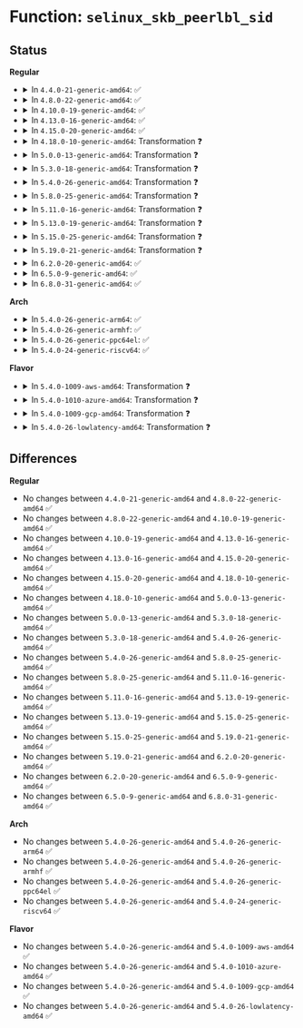 # Function: <code>selinux_skb_peerlbl_sid</code>

## Status
<b>Regular</b>
<ul>
<li>
<details>
<summary>In <code>4.4.0-21-generic-amd64</code>: ✅</summary>

```c
int selinux_skb_peerlbl_sid(struct sk_buff * skb, u16 family, u32 * sid)
```

```json
{
  "name": "selinux_skb_peerlbl_sid",
  "collision_type": "Unique Static",
  "inline_type": "No",
  "funcs": [
    {
      "addr": 18446744071582269024,
      "name": "selinux_skb_peerlbl_sid",
      "external": false,
      "loc": "security/selinux/hooks.c:3988",
      "file": "security/selinux/hooks.c",
      "inline": "seen, unknown",
      "caller_inline": [],
      "caller_func": [
        "security/selinux/hooks.c:selinux_inet_conn_established",
        "security/selinux/hooks.c:selinux_socket_getpeersec_dgram",
        "security/selinux/hooks.c:selinux_inet_conn_request",
        "security/selinux/hooks.c:selinux_ip_postroute",
        "security/selinux/hooks.c:selinux_ip_postroute",
        "security/selinux/hooks.c:selinux_ip_forward",
        "security/selinux/hooks.c:selinux_socket_sock_rcv_skb"
      ]
    }
  ],
  "symbols": [
    {
      "addr": 18446744071582269024,
      "name": "selinux_skb_peerlbl_sid",
      "section": ".text",
      "bind": "STB_LOCAL",
      "size": 152
    }
  ]
}
```
</details>
</li>
<li>
<details>
<summary>In <code>4.8.0-22-generic-amd64</code>: ✅</summary>

```c
int selinux_skb_peerlbl_sid(struct sk_buff * skb, u16 family, u32 * sid)
```

```json
{
  "name": "selinux_skb_peerlbl_sid",
  "collision_type": "Unique Static",
  "inline_type": "No",
  "funcs": [
    {
      "addr": 18446744071582485296,
      "name": "selinux_skb_peerlbl_sid",
      "external": false,
      "loc": "security/selinux/hooks.c:4119",
      "file": "security/selinux/hooks.c",
      "inline": "seen, unknown",
      "caller_inline": [],
      "caller_func": [
        "security/selinux/hooks.c:selinux_ip_postroute",
        "security/selinux/hooks.c:selinux_ip_postroute",
        "security/selinux/hooks.c:selinux_ip_forward",
        "security/selinux/hooks.c:selinux_inet_conn_established",
        "security/selinux/hooks.c:selinux_inet_conn_request",
        "security/selinux/hooks.c:selinux_socket_getpeersec_dgram",
        "security/selinux/hooks.c:selinux_socket_sock_rcv_skb"
      ]
    }
  ],
  "symbols": [
    {
      "addr": 18446744071582485296,
      "name": "selinux_skb_peerlbl_sid",
      "section": ".text",
      "bind": "STB_LOCAL",
      "size": 148
    }
  ]
}
```
</details>
</li>
<li>
<details>
<summary>In <code>4.10.0-19-generic-amd64</code>: ✅</summary>

```c
int selinux_skb_peerlbl_sid(struct sk_buff * skb, u16 family, u32 * sid)
```

```json
{
  "name": "selinux_skb_peerlbl_sid",
  "collision_type": "Unique Static",
  "inline_type": "No",
  "funcs": [
    {
      "addr": 18446744071582577936,
      "name": "selinux_skb_peerlbl_sid",
      "external": false,
      "loc": "security/selinux/hooks.c:4194",
      "file": "security/selinux/hooks.c",
      "inline": "seen, unknown",
      "caller_inline": [],
      "caller_func": [
        "security/selinux/hooks.c:selinux_ip_postroute",
        "security/selinux/hooks.c:selinux_ip_postroute",
        "security/selinux/hooks.c:selinux_ip_forward",
        "security/selinux/hooks.c:selinux_inet_conn_established",
        "security/selinux/hooks.c:selinux_inet_conn_request",
        "security/selinux/hooks.c:selinux_socket_getpeersec_dgram",
        "security/selinux/hooks.c:selinux_socket_sock_rcv_skb"
      ]
    }
  ],
  "symbols": [
    {
      "addr": 18446744071582577936,
      "name": "selinux_skb_peerlbl_sid",
      "section": ".text",
      "bind": "STB_LOCAL",
      "size": 148
    }
  ]
}
```
</details>
</li>
<li>
<details>
<summary>In <code>4.13.0-16-generic-amd64</code>: ✅</summary>

```c
int selinux_skb_peerlbl_sid(struct sk_buff * skb, u16 family, u32 * sid)
```

```json
{
  "name": "selinux_skb_peerlbl_sid",
  "collision_type": "Unique Static",
  "inline_type": "No",
  "funcs": [
    {
      "addr": 18446744071582669296,
      "name": "selinux_skb_peerlbl_sid",
      "external": false,
      "loc": "security/selinux/hooks.c:4168",
      "file": "security/selinux/hooks.c",
      "inline": "seen, unknown",
      "caller_inline": [],
      "caller_func": [
        "security/selinux/hooks.c:selinux_ip_postroute",
        "security/selinux/hooks.c:selinux_ip_postroute",
        "security/selinux/hooks.c:selinux_ip_forward",
        "security/selinux/hooks.c:selinux_inet_conn_established",
        "security/selinux/hooks.c:selinux_inet_conn_request",
        "security/selinux/hooks.c:selinux_socket_getpeersec_dgram",
        "security/selinux/hooks.c:selinux_socket_sock_rcv_skb"
      ]
    }
  ],
  "symbols": [
    {
      "addr": 18446744071582669296,
      "name": "selinux_skb_peerlbl_sid",
      "section": ".text",
      "bind": "STB_LOCAL",
      "size": 148
    }
  ]
}
```
</details>
</li>
<li>
<details>
<summary>In <code>4.15.0-20-generic-amd64</code>: ✅</summary>

```c
int selinux_skb_peerlbl_sid(struct sk_buff * skb, u16 family, u32 * sid)
```

```json
{
  "name": "selinux_skb_peerlbl_sid",
  "collision_type": "Unique Static",
  "inline_type": "No",
  "funcs": [
    {
      "addr": 18446744071582824000,
      "name": "selinux_skb_peerlbl_sid",
      "external": false,
      "loc": "security/selinux/hooks.c:4183",
      "file": "security/selinux/hooks.c",
      "inline": "seen, unknown",
      "caller_inline": [],
      "caller_func": [
        "security/selinux/hooks.c:selinux_ip_postroute",
        "security/selinux/hooks.c:selinux_ip_postroute",
        "security/selinux/hooks.c:selinux_ip_forward",
        "security/selinux/hooks.c:selinux_inet_conn_established",
        "security/selinux/hooks.c:selinux_inet_conn_request",
        "security/selinux/hooks.c:selinux_socket_getpeersec_dgram",
        "security/selinux/hooks.c:selinux_socket_sock_rcv_skb"
      ]
    }
  ],
  "symbols": [
    {
      "addr": 18446744071582824000,
      "name": "selinux_skb_peerlbl_sid",
      "section": ".text",
      "bind": "STB_LOCAL",
      "size": 148
    }
  ]
}
```
</details>
</li>
<li>
<details>
<summary>In <code>4.18.0-10-generic-amd64</code>: Transformation ❓</summary>

```c
int selinux_skb_peerlbl_sid(struct sk_buff * skb, u16 family, u32 * sid)
```

```json
{
  "name": "selinux_skb_peerlbl_sid",
  "collision_type": "Unique Static",
  "inline_type": "No",
  "funcs": [
    {
      "addr": 0,
      "name": "selinux_skb_peerlbl_sid",
      "external": false,
      "loc": "security/selinux/hooks.c:4449",
      "file": "security/selinux/hooks.c",
      "inline": "seen, unknown",
      "caller_inline": [],
      "caller_func": [
        "security/selinux/hooks.c:selinux_ip_postroute",
        "security/selinux/hooks.c:selinux_ip_postroute",
        "security/selinux/hooks.c:selinux_ip_forward",
        "security/selinux/hooks.c:selinux_inet_conn_established",
        "security/selinux/hooks.c:selinux_inet_conn_request",
        "security/selinux/hooks.c:selinux_sctp_assoc_request",
        "security/selinux/hooks.c:selinux_socket_getpeersec_dgram",
        "security/selinux/hooks.c:selinux_socket_sock_rcv_skb"
      ]
    }
  ],
  "symbols": [
    {
      "addr": 18446744071583015504,
      "name": "selinux_skb_peerlbl_sid",
      "section": ".text",
      "bind": "STB_LOCAL",
      "size": 147
    },
    {
      "addr": 18446744071583050365,
      "name": "selinux_skb_peerlbl_sid.cold.76",
      "section": ".text",
      "bind": "STB_LOCAL",
      "size": 22
    }
  ]
}
```
</details>
</li>
<li>
<details>
<summary>In <code>5.0.0-13-generic-amd64</code>: Transformation ❓</summary>

```c
int selinux_skb_peerlbl_sid(struct sk_buff * skb, u16 family, u32 * sid)
```

```json
{
  "name": "selinux_skb_peerlbl_sid",
  "collision_type": "Unique Static",
  "inline_type": "No",
  "funcs": [
    {
      "addr": 0,
      "name": "selinux_skb_peerlbl_sid",
      "external": false,
      "loc": "security/selinux/hooks.c:4169",
      "file": "security/selinux/hooks.c",
      "inline": "seen, unknown",
      "caller_inline": [],
      "caller_func": [
        "security/selinux/hooks.c:selinux_ip_postroute",
        "security/selinux/hooks.c:selinux_ip_postroute",
        "security/selinux/hooks.c:selinux_ip_forward",
        "security/selinux/hooks.c:selinux_inet_conn_established",
        "security/selinux/hooks.c:selinux_inet_conn_request",
        "security/selinux/hooks.c:selinux_sctp_assoc_request",
        "security/selinux/hooks.c:selinux_socket_getpeersec_dgram",
        "security/selinux/hooks.c:selinux_socket_sock_rcv_skb"
      ]
    }
  ],
  "symbols": [
    {
      "addr": 18446744071583131312,
      "name": "selinux_skb_peerlbl_sid",
      "section": ".text",
      "bind": "STB_LOCAL",
      "size": 147
    },
    {
      "addr": 18446744071583163990,
      "name": "selinux_skb_peerlbl_sid.cold.72",
      "section": ".text",
      "bind": "STB_LOCAL",
      "size": 22
    }
  ]
}
```
</details>
</li>
<li>
<details>
<summary>In <code>5.3.0-18-generic-amd64</code>: Transformation ❓</summary>

```c
int selinux_skb_peerlbl_sid(struct sk_buff * skb, u16 family, u32 * sid)
```

```json
{
  "name": "selinux_skb_peerlbl_sid",
  "collision_type": "Unique Static",
  "inline_type": "No",
  "funcs": [
    {
      "addr": 0,
      "name": "selinux_skb_peerlbl_sid",
      "external": false,
      "loc": "security/selinux/hooks.c:4357",
      "file": "security/selinux/hooks.c",
      "inline": "seen, unknown",
      "caller_inline": [],
      "caller_func": [
        "security/selinux/hooks.c:selinux_ip_postroute",
        "security/selinux/hooks.c:selinux_ip_postroute",
        "security/selinux/hooks.c:selinux_ip_forward",
        "security/selinux/hooks.c:selinux_inet_conn_established",
        "security/selinux/hooks.c:selinux_inet_conn_request",
        "security/selinux/hooks.c:selinux_sctp_assoc_request",
        "security/selinux/hooks.c:selinux_socket_getpeersec_dgram",
        "security/selinux/hooks.c:selinux_socket_sock_rcv_skb"
      ]
    }
  ],
  "symbols": [
    {
      "addr": 18446744071583318288,
      "name": "selinux_skb_peerlbl_sid",
      "section": ".text",
      "bind": "STB_LOCAL",
      "size": 147
    },
    {
      "addr": 18446744071583351366,
      "name": "selinux_skb_peerlbl_sid.cold",
      "section": ".text",
      "bind": "STB_LOCAL",
      "size": 22
    }
  ]
}
```
</details>
</li>
<li>
<details>
<summary>In <code>5.4.0-26-generic-amd64</code>: Transformation ❓</summary>

```c
int selinux_skb_peerlbl_sid(struct sk_buff * skb, u16 family, u32 * sid)
```

```json
{
  "name": "selinux_skb_peerlbl_sid",
  "collision_type": "Unique Static",
  "inline_type": "No",
  "funcs": [
    {
      "addr": 0,
      "name": "selinux_skb_peerlbl_sid",
      "external": false,
      "loc": "security/selinux/hooks.c:4415",
      "file": "security/selinux/hooks.c",
      "inline": "seen, unknown",
      "caller_inline": [],
      "caller_func": [
        "security/selinux/hooks.c:selinux_ip_postroute",
        "security/selinux/hooks.c:selinux_ip_postroute",
        "security/selinux/hooks.c:selinux_ip_forward",
        "security/selinux/hooks.c:selinux_inet_conn_established",
        "security/selinux/hooks.c:selinux_inet_conn_request",
        "security/selinux/hooks.c:selinux_sctp_assoc_request",
        "security/selinux/hooks.c:selinux_socket_getpeersec_dgram",
        "security/selinux/hooks.c:selinux_socket_sock_rcv_skb"
      ]
    }
  ],
  "symbols": [
    {
      "addr": 18446744071583423616,
      "name": "selinux_skb_peerlbl_sid",
      "section": ".text",
      "bind": "STB_LOCAL",
      "size": 147
    },
    {
      "addr": 18446744071583457334,
      "name": "selinux_skb_peerlbl_sid.cold",
      "section": ".text",
      "bind": "STB_LOCAL",
      "size": 22
    }
  ]
}
```
</details>
</li>
<li>
<details>
<summary>In <code>5.8.0-25-generic-amd64</code>: Transformation ❓</summary>

```c
int selinux_skb_peerlbl_sid(struct sk_buff * skb, u16 family, u32 * sid)
```

```json
{
  "name": "selinux_skb_peerlbl_sid",
  "collision_type": "Unique Static",
  "inline_type": "No",
  "funcs": [
    {
      "addr": 0,
      "name": "selinux_skb_peerlbl_sid",
      "external": false,
      "loc": "security/selinux/hooks.c:4408",
      "file": "security/selinux/hooks.c",
      "inline": "seen, unknown",
      "caller_inline": [],
      "caller_func": [
        "security/selinux/hooks.c:selinux_ip_postroute",
        "security/selinux/hooks.c:selinux_ip_postroute",
        "security/selinux/hooks.c:selinux_ip_forward",
        "security/selinux/hooks.c:selinux_inet_conn_established",
        "security/selinux/hooks.c:selinux_inet_conn_request",
        "security/selinux/hooks.c:selinux_sctp_assoc_request",
        "security/selinux/hooks.c:selinux_socket_getpeersec_dgram",
        "security/selinux/hooks.c:selinux_socket_sock_rcv_skb"
      ]
    }
  ],
  "symbols": [
    {
      "addr": 18446744071583764016,
      "name": "selinux_skb_peerlbl_sid",
      "section": ".text",
      "bind": "STB_LOCAL",
      "size": 147
    },
    {
      "addr": 18446744071583800606,
      "name": "selinux_skb_peerlbl_sid.cold",
      "section": ".text",
      "bind": "STB_LOCAL",
      "size": 22
    }
  ]
}
```
</details>
</li>
<li>
<details>
<summary>In <code>5.11.0-16-generic-amd64</code>: Transformation ❓</summary>

```c
int selinux_skb_peerlbl_sid(struct sk_buff * skb, u16 family, u32 * sid)
```

```json
{
  "name": "selinux_skb_peerlbl_sid",
  "collision_type": "Unique Static",
  "inline_type": "No",
  "funcs": [
    {
      "addr": 0,
      "name": "selinux_skb_peerlbl_sid",
      "external": false,
      "loc": "security/selinux/hooks.c:4424",
      "file": "security/selinux/hooks.c",
      "inline": "seen, unknown",
      "caller_inline": [],
      "caller_func": [
        "security/selinux/hooks.c:selinux_ip_postroute",
        "security/selinux/hooks.c:selinux_ip_postroute",
        "security/selinux/hooks.c:selinux_ip_forward",
        "security/selinux/hooks.c:selinux_inet_conn_established",
        "security/selinux/hooks.c:selinux_inet_conn_request",
        "security/selinux/hooks.c:selinux_sctp_assoc_request",
        "security/selinux/hooks.c:selinux_socket_getpeersec_dgram",
        "security/selinux/hooks.c:selinux_socket_sock_rcv_skb"
      ]
    }
  ],
  "symbols": [
    {
      "addr": 18446744071583883328,
      "name": "selinux_skb_peerlbl_sid",
      "section": ".text",
      "bind": "STB_LOCAL",
      "size": 147
    },
    {
      "addr": 18446744071591363016,
      "name": "selinux_skb_peerlbl_sid.cold",
      "section": ".text",
      "bind": "STB_LOCAL",
      "size": 22
    }
  ]
}
```
</details>
</li>
<li>
<details>
<summary>In <code>5.13.0-19-generic-amd64</code>: Transformation ❓</summary>

```c
int selinux_skb_peerlbl_sid(struct sk_buff * skb, u16 family, u32 * sid)
```

```json
{
  "name": "selinux_skb_peerlbl_sid",
  "collision_type": "Unique Static",
  "inline_type": "No",
  "funcs": [
    {
      "addr": 0,
      "name": "selinux_skb_peerlbl_sid",
      "external": false,
      "loc": "security/selinux/hooks.c:4588",
      "file": "security/selinux/hooks.c",
      "inline": "seen, unknown",
      "caller_inline": [],
      "caller_func": [
        "security/selinux/hooks.c:selinux_ip_postroute",
        "security/selinux/hooks.c:selinux_ip_postroute",
        "security/selinux/hooks.c:selinux_ip_forward",
        "security/selinux/hooks.c:selinux_inet_conn_established",
        "security/selinux/hooks.c:selinux_inet_conn_request",
        "security/selinux/hooks.c:selinux_sctp_assoc_request",
        "security/selinux/hooks.c:selinux_socket_getpeersec_dgram",
        "security/selinux/hooks.c:selinux_socket_sock_rcv_skb"
      ]
    }
  ],
  "symbols": [
    {
      "addr": 18446744071583909776,
      "name": "selinux_skb_peerlbl_sid",
      "section": ".text",
      "bind": "STB_LOCAL",
      "size": 147
    },
    {
      "addr": 18446744071591305799,
      "name": "selinux_skb_peerlbl_sid.cold",
      "section": ".text",
      "bind": "STB_LOCAL",
      "size": 22
    }
  ]
}
```
</details>
</li>
<li>
<details>
<summary>In <code>5.15.0-25-generic-amd64</code>: Transformation ❓</summary>

```c
int selinux_skb_peerlbl_sid(struct sk_buff * skb, u16 family, u32 * sid)
```

```json
{
  "name": "selinux_skb_peerlbl_sid",
  "collision_type": "Unique Static",
  "inline_type": "No",
  "funcs": [
    {
      "addr": 0,
      "name": "selinux_skb_peerlbl_sid",
      "external": false,
      "loc": "security/selinux/hooks.c:4573",
      "file": "security/selinux/hooks.c",
      "inline": "seen, unknown",
      "caller_inline": [],
      "caller_func": [
        "security/selinux/hooks.c:selinux_ip_postroute",
        "security/selinux/hooks.c:selinux_ip_postroute",
        "security/selinux/hooks.c:selinux_ip_forward",
        "security/selinux/hooks.c:selinux_inet_conn_established",
        "security/selinux/hooks.c:selinux_inet_conn_request",
        "security/selinux/hooks.c:selinux_sctp_assoc_request",
        "security/selinux/hooks.c:selinux_socket_getpeersec_dgram",
        "security/selinux/hooks.c:selinux_socket_sock_rcv_skb"
      ]
    }
  ],
  "symbols": [
    {
      "addr": 18446744071584273456,
      "name": "selinux_skb_peerlbl_sid",
      "section": ".text",
      "bind": "STB_LOCAL",
      "size": 147
    },
    {
      "addr": 18446744071592293895,
      "name": "selinux_skb_peerlbl_sid.cold",
      "section": ".text",
      "bind": "STB_LOCAL",
      "size": 22
    }
  ]
}
```
</details>
</li>
<li>
<details>
<summary>In <code>5.19.0-21-generic-amd64</code>: Transformation ❓</summary>

```c
int selinux_skb_peerlbl_sid(struct sk_buff * skb, u16 family, u32 * sid)
```

```json
{
  "name": "selinux_skb_peerlbl_sid",
  "collision_type": "Unique Static",
  "inline_type": "No",
  "funcs": [
    {
      "addr": 0,
      "name": "selinux_skb_peerlbl_sid",
      "external": false,
      "loc": "security/selinux/hooks.c:4477",
      "file": "security/selinux/hooks.c",
      "inline": "seen, unknown",
      "caller_inline": [],
      "caller_func": [
        "security/selinux/hooks.c:selinux_ip_postroute",
        "security/selinux/hooks.c:selinux_ip_postroute",
        "security/selinux/hooks.c:selinux_ip_forward",
        "security/selinux/hooks.c:selinux_inet_conn_established",
        "security/selinux/hooks.c:selinux_inet_conn_request",
        "security/selinux/hooks.c:selinux_sctp_process_new_assoc",
        "security/selinux/hooks.c:selinux_socket_getpeersec_dgram",
        "security/selinux/hooks.c:selinux_socket_sock_rcv_skb"
      ]
    }
  ],
  "symbols": [
    {
      "addr": 18446744071584890112,
      "name": "selinux_skb_peerlbl_sid",
      "section": ".text",
      "bind": "STB_LOCAL",
      "size": 186
    },
    {
      "addr": 18446744071594075932,
      "name": "selinux_skb_peerlbl_sid.cold",
      "section": ".text",
      "bind": "STB_LOCAL",
      "size": 22
    }
  ]
}
```
</details>
</li>
<li>
<details>
<summary>In <code>6.2.0-20-generic-amd64</code>: ✅</summary>

```c
int selinux_skb_peerlbl_sid(struct sk_buff * skb, u16 family, u32 * sid)
```

```json
{
  "name": "selinux_skb_peerlbl_sid",
  "collision_type": "Unique Static",
  "inline_type": "No",
  "funcs": [
    {
      "addr": 18446744071585597536,
      "name": "selinux_skb_peerlbl_sid",
      "external": false,
      "loc": "security/selinux/hooks.c:4495",
      "file": "security/selinux/hooks.c",
      "inline": "seen, unknown",
      "caller_inline": [],
      "caller_func": [
        "security/selinux/hooks.c:selinux_ip_postroute",
        "security/selinux/hooks.c:selinux_ip_postroute",
        "security/selinux/hooks.c:selinux_ip_forward",
        "security/selinux/hooks.c:selinux_inet_conn_established",
        "security/selinux/hooks.c:selinux_inet_conn_request",
        "security/selinux/hooks.c:selinux_sctp_process_new_assoc",
        "security/selinux/hooks.c:selinux_socket_getpeersec_dgram",
        "security/selinux/hooks.c:selinux_socket_sock_rcv_skb"
      ]
    }
  ],
  "symbols": [
    {
      "addr": 18446744071585597536,
      "name": "selinux_skb_peerlbl_sid",
      "section": ".text",
      "bind": "STB_LOCAL",
      "size": 193
    }
  ]
}
```
</details>
</li>
<li>
<details>
<summary>In <code>6.5.0-9-generic-amd64</code>: ✅</summary>

```c
int selinux_skb_peerlbl_sid(struct sk_buff * skb, u16 family, u32 * sid)
```

```json
{
  "name": "selinux_skb_peerlbl_sid",
  "collision_type": "Unique Static",
  "inline_type": "No",
  "funcs": [
    {
      "addr": 18446744071585828416,
      "name": "selinux_skb_peerlbl_sid",
      "external": false,
      "loc": "security/selinux/hooks.c:4456",
      "file": "security/selinux/hooks.c",
      "inline": "seen, unknown",
      "caller_inline": [],
      "caller_func": [
        "security/selinux/hooks.c:selinux_ip_postroute",
        "security/selinux/hooks.c:selinux_ip_postroute",
        "security/selinux/hooks.c:selinux_ip_forward",
        "security/selinux/hooks.c:selinux_inet_conn_established",
        "security/selinux/hooks.c:selinux_inet_conn_request",
        "security/selinux/hooks.c:selinux_sctp_process_new_assoc",
        "security/selinux/hooks.c:selinux_socket_getpeersec_dgram",
        "security/selinux/hooks.c:selinux_socket_sock_rcv_skb"
      ]
    }
  ],
  "symbols": [
    {
      "addr": 18446744071585828416,
      "name": "selinux_skb_peerlbl_sid",
      "section": ".text",
      "bind": "STB_LOCAL",
      "size": 183
    }
  ]
}
```
</details>
</li>
<li>
<details>
<summary>In <code>6.8.0-31-generic-amd64</code>: ✅</summary>

```c
int selinux_skb_peerlbl_sid(struct sk_buff * skb, u16 family, u32 * sid)
```

```json
{
  "name": "selinux_skb_peerlbl_sid",
  "collision_type": "Unique Static",
  "inline_type": "No",
  "funcs": [
    {
      "addr": 18446744071586076864,
      "name": "selinux_skb_peerlbl_sid",
      "external": false,
      "loc": "security/selinux/hooks.c:4544",
      "file": "security/selinux/hooks.c",
      "inline": "seen, unknown",
      "caller_inline": [],
      "caller_func": [
        "security/selinux/hooks.c:selinux_ip_postroute",
        "security/selinux/hooks.c:selinux_ip_postroute",
        "security/selinux/hooks.c:selinux_ip_forward",
        "security/selinux/hooks.c:selinux_inet_conn_established",
        "security/selinux/hooks.c:selinux_inet_conn_request",
        "security/selinux/hooks.c:selinux_sctp_process_new_assoc",
        "security/selinux/hooks.c:selinux_socket_getpeersec_dgram",
        "security/selinux/hooks.c:selinux_socket_sock_rcv_skb"
      ]
    }
  ],
  "symbols": [
    {
      "addr": 18446744071586076864,
      "name": "selinux_skb_peerlbl_sid",
      "section": ".text",
      "bind": "STB_LOCAL",
      "size": 183
    }
  ]
}
```
</details>
</li>
</ul>
<b>Arch</b>
<ul>
<li>
<details>
<summary>In <code>5.4.0-26-generic-arm64</code>: ✅</summary>

```c
int selinux_skb_peerlbl_sid(struct sk_buff * skb, u16 family, u32 * sid)
```

```json
{
  "name": "selinux_skb_peerlbl_sid",
  "collision_type": "Unique Static",
  "inline_type": "No",
  "funcs": [
    {
      "addr": 18446603336495180856,
      "name": "selinux_skb_peerlbl_sid",
      "external": false,
      "loc": "security/selinux/hooks.c:4415",
      "file": "security/selinux/hooks.c",
      "inline": "seen, unknown",
      "caller_inline": [],
      "caller_func": [
        "security/selinux/hooks.c:selinux_ip_postroute",
        "security/selinux/hooks.c:selinux_ip_postroute",
        "security/selinux/hooks.c:selinux_ip_forward",
        "security/selinux/hooks.c:selinux_inet_conn_established",
        "security/selinux/hooks.c:selinux_inet_conn_request",
        "security/selinux/hooks.c:selinux_sctp_assoc_request",
        "security/selinux/hooks.c:selinux_socket_getpeersec_dgram",
        "security/selinux/hooks.c:selinux_socket_sock_rcv_skb"
      ]
    }
  ],
  "symbols": [
    {
      "addr": 18446603336495180856,
      "name": "selinux_skb_peerlbl_sid",
      "section": ".text",
      "bind": "STB_LOCAL",
      "size": 188
    }
  ]
}
```
</details>
</li>
<li>
<details>
<summary>In <code>5.4.0-26-generic-armhf</code>: ✅</summary>

```c
int selinux_skb_peerlbl_sid(struct sk_buff * skb, u16 family, u32 * sid)
```

```json
{
  "name": "selinux_skb_peerlbl_sid",
  "collision_type": "Unique Static",
  "inline_type": "No",
  "funcs": [
    {
      "addr": 3228568180,
      "name": "selinux_skb_peerlbl_sid",
      "external": false,
      "loc": "security/selinux/hooks.c:4415",
      "file": "security/selinux/hooks.c",
      "inline": "seen, unknown",
      "caller_inline": [],
      "caller_func": [
        "security/selinux/hooks.c:selinux_ip_postroute",
        "security/selinux/hooks.c:selinux_ip_postroute",
        "security/selinux/hooks.c:selinux_ip_forward",
        "security/selinux/hooks.c:selinux_inet_conn_established",
        "security/selinux/hooks.c:selinux_inet_conn_request",
        "security/selinux/hooks.c:selinux_sctp_assoc_request",
        "security/selinux/hooks.c:selinux_socket_getpeersec_dgram",
        "security/selinux/hooks.c:selinux_socket_sock_rcv_skb"
      ]
    }
  ],
  "symbols": [
    {
      "addr": 3228568180,
      "name": "selinux_skb_peerlbl_sid",
      "section": ".text",
      "bind": "STB_LOCAL",
      "size": 192
    }
  ]
}
```
</details>
</li>
<li>
<details>
<summary>In <code>5.4.0-26-generic-ppc64el</code>: ✅</summary>

```c
int selinux_skb_peerlbl_sid(struct sk_buff * skb, u16 family, u32 * sid)
```

```json
{
  "name": "selinux_skb_peerlbl_sid",
  "collision_type": "Unique Static",
  "inline_type": "No",
  "funcs": [
    {
      "addr": 13835058055289121424,
      "name": "selinux_skb_peerlbl_sid",
      "external": false,
      "loc": "security/selinux/hooks.c:4415",
      "file": "security/selinux/hooks.c",
      "inline": "seen, unknown",
      "caller_inline": [],
      "caller_func": [
        "security/selinux/hooks.c:selinux_ip_postroute",
        "security/selinux/hooks.c:selinux_ip_postroute",
        "security/selinux/hooks.c:selinux_ip_forward",
        "security/selinux/hooks.c:selinux_inet_conn_established",
        "security/selinux/hooks.c:selinux_inet_conn_established",
        "security/selinux/hooks.c:selinux_inet_conn_request",
        "security/selinux/hooks.c:selinux_sctp_assoc_request",
        "security/selinux/hooks.c:selinux_socket_getpeersec_dgram",
        "security/selinux/hooks.c:selinux_socket_sock_rcv_skb"
      ]
    }
  ],
  "symbols": [
    {
      "addr": 13835058055289121424,
      "name": "selinux_skb_peerlbl_sid",
      "section": ".text",
      "bind": "STB_LOCAL",
      "size": 240
    }
  ]
}
```
</details>
</li>
<li>
<details>
<summary>In <code>5.4.0-24-generic-riscv64</code>: ✅</summary>

```c
int selinux_skb_peerlbl_sid(struct sk_buff * skb, u16 family, u32 * sid)
```

```json
{
  "name": "selinux_skb_peerlbl_sid",
  "collision_type": "Unique Static",
  "inline_type": "No",
  "funcs": [
    {
      "addr": 18446743936274421288,
      "name": "selinux_skb_peerlbl_sid",
      "external": false,
      "loc": "security/selinux/hooks.c:4415",
      "file": "security/selinux/hooks.c",
      "inline": "seen, unknown",
      "caller_inline": [],
      "caller_func": [
        "security/selinux/hooks.c:selinux_ip_postroute",
        "security/selinux/hooks.c:selinux_ip_postroute",
        "security/selinux/hooks.c:selinux_ip_forward",
        "security/selinux/hooks.c:selinux_inet_conn_established",
        "security/selinux/hooks.c:selinux_inet_conn_request",
        "security/selinux/hooks.c:selinux_sctp_assoc_request",
        "security/selinux/hooks.c:selinux_socket_getpeersec_dgram",
        "security/selinux/hooks.c:selinux_socket_sock_rcv_skb"
      ]
    }
  ],
  "symbols": [
    {
      "addr": 18446743936274421288,
      "name": "selinux_skb_peerlbl_sid",
      "section": ".text",
      "bind": "STB_LOCAL",
      "size": 146
    }
  ]
}
```
</details>
</li>
</ul>
<b>Flavor</b>
<ul>
<li>
<details>
<summary>In <code>5.4.0-1009-aws-amd64</code>: Transformation ❓</summary>

```c
int selinux_skb_peerlbl_sid(struct sk_buff * skb, u16 family, u32 * sid)
```

```json
{
  "name": "selinux_skb_peerlbl_sid",
  "collision_type": "Unique Static",
  "inline_type": "No",
  "funcs": [
    {
      "addr": 0,
      "name": "selinux_skb_peerlbl_sid",
      "external": false,
      "loc": "security/selinux/hooks.c:4415",
      "file": "security/selinux/hooks.c",
      "inline": "seen, unknown",
      "caller_inline": [],
      "caller_func": [
        "security/selinux/hooks.c:selinux_ip_postroute",
        "security/selinux/hooks.c:selinux_ip_postroute",
        "security/selinux/hooks.c:selinux_ip_forward",
        "security/selinux/hooks.c:selinux_inet_conn_established",
        "security/selinux/hooks.c:selinux_inet_conn_request",
        "security/selinux/hooks.c:selinux_sctp_assoc_request",
        "security/selinux/hooks.c:selinux_socket_getpeersec_dgram",
        "security/selinux/hooks.c:selinux_socket_sock_rcv_skb"
      ]
    }
  ],
  "symbols": [
    {
      "addr": 18446744071583392352,
      "name": "selinux_skb_peerlbl_sid",
      "section": ".text",
      "bind": "STB_LOCAL",
      "size": 147
    },
    {
      "addr": 18446744071583426070,
      "name": "selinux_skb_peerlbl_sid.cold",
      "section": ".text",
      "bind": "STB_LOCAL",
      "size": 22
    }
  ]
}
```
</details>
</li>
<li>
<details>
<summary>In <code>5.4.0-1010-azure-amd64</code>: Transformation ❓</summary>

```c
int selinux_skb_peerlbl_sid(struct sk_buff * skb, u16 family, u32 * sid)
```

```json
{
  "name": "selinux_skb_peerlbl_sid",
  "collision_type": "Unique Static",
  "inline_type": "No",
  "funcs": [
    {
      "addr": 0,
      "name": "selinux_skb_peerlbl_sid",
      "external": false,
      "loc": "security/selinux/hooks.c:4415",
      "file": "security/selinux/hooks.c",
      "inline": "seen, unknown",
      "caller_inline": [],
      "caller_func": [
        "security/selinux/hooks.c:selinux_ip_postroute",
        "security/selinux/hooks.c:selinux_ip_postroute",
        "security/selinux/hooks.c:selinux_ip_forward",
        "security/selinux/hooks.c:selinux_inet_conn_established",
        "security/selinux/hooks.c:selinux_inet_conn_request",
        "security/selinux/hooks.c:selinux_sctp_assoc_request",
        "security/selinux/hooks.c:selinux_socket_getpeersec_dgram",
        "security/selinux/hooks.c:selinux_socket_sock_rcv_skb"
      ]
    }
  ],
  "symbols": [
    {
      "addr": 18446744071583329440,
      "name": "selinux_skb_peerlbl_sid",
      "section": ".text",
      "bind": "STB_LOCAL",
      "size": 147
    },
    {
      "addr": 18446744071583363142,
      "name": "selinux_skb_peerlbl_sid.cold",
      "section": ".text",
      "bind": "STB_LOCAL",
      "size": 22
    }
  ]
}
```
</details>
</li>
<li>
<details>
<summary>In <code>5.4.0-1009-gcp-amd64</code>: Transformation ❓</summary>

```c
int selinux_skb_peerlbl_sid(struct sk_buff * skb, u16 family, u32 * sid)
```

```json
{
  "name": "selinux_skb_peerlbl_sid",
  "collision_type": "Unique Static",
  "inline_type": "No",
  "funcs": [
    {
      "addr": 0,
      "name": "selinux_skb_peerlbl_sid",
      "external": false,
      "loc": "security/selinux/hooks.c:4415",
      "file": "security/selinux/hooks.c",
      "inline": "seen, unknown",
      "caller_inline": [],
      "caller_func": [
        "security/selinux/hooks.c:selinux_ip_postroute",
        "security/selinux/hooks.c:selinux_ip_postroute",
        "security/selinux/hooks.c:selinux_ip_forward",
        "security/selinux/hooks.c:selinux_inet_conn_established",
        "security/selinux/hooks.c:selinux_inet_conn_request",
        "security/selinux/hooks.c:selinux_sctp_assoc_request",
        "security/selinux/hooks.c:selinux_socket_getpeersec_dgram",
        "security/selinux/hooks.c:selinux_socket_sock_rcv_skb"
      ]
    }
  ],
  "symbols": [
    {
      "addr": 18446744071583376128,
      "name": "selinux_skb_peerlbl_sid",
      "section": ".text",
      "bind": "STB_LOCAL",
      "size": 147
    },
    {
      "addr": 18446744071583409846,
      "name": "selinux_skb_peerlbl_sid.cold",
      "section": ".text",
      "bind": "STB_LOCAL",
      "size": 22
    }
  ]
}
```
</details>
</li>
<li>
<details>
<summary>In <code>5.4.0-26-lowlatency-amd64</code>: Transformation ❓</summary>

```c
int selinux_skb_peerlbl_sid(struct sk_buff * skb, u16 family, u32 * sid)
```

```json
{
  "name": "selinux_skb_peerlbl_sid",
  "collision_type": "Unique Static",
  "inline_type": "No",
  "funcs": [
    {
      "addr": 0,
      "name": "selinux_skb_peerlbl_sid",
      "external": false,
      "loc": "security/selinux/hooks.c:4415",
      "file": "security/selinux/hooks.c",
      "inline": "seen, unknown",
      "caller_inline": [],
      "caller_func": [
        "security/selinux/hooks.c:selinux_ip_postroute",
        "security/selinux/hooks.c:selinux_ip_postroute",
        "security/selinux/hooks.c:selinux_ip_forward",
        "security/selinux/hooks.c:selinux_inet_conn_established",
        "security/selinux/hooks.c:selinux_inet_conn_request",
        "security/selinux/hooks.c:selinux_sctp_assoc_request",
        "security/selinux/hooks.c:selinux_socket_getpeersec_dgram",
        "security/selinux/hooks.c:selinux_socket_sock_rcv_skb"
      ]
    }
  ],
  "symbols": [
    {
      "addr": 18446744071583469296,
      "name": "selinux_skb_peerlbl_sid",
      "section": ".text",
      "bind": "STB_LOCAL",
      "size": 147
    },
    {
      "addr": 18446744071583506006,
      "name": "selinux_skb_peerlbl_sid.cold",
      "section": ".text",
      "bind": "STB_LOCAL",
      "size": 22
    }
  ]
}
```
</details>
</li>
</ul>

## Differences
<b>Regular</b>
<ul>
<li>
No changes between <code>4.4.0-21-generic-amd64</code> and <code>4.8.0-22-generic-amd64</code> ✅
</li>
<li>
No changes between <code>4.8.0-22-generic-amd64</code> and <code>4.10.0-19-generic-amd64</code> ✅
</li>
<li>
No changes between <code>4.10.0-19-generic-amd64</code> and <code>4.13.0-16-generic-amd64</code> ✅
</li>
<li>
No changes between <code>4.13.0-16-generic-amd64</code> and <code>4.15.0-20-generic-amd64</code> ✅
</li>
<li>
No changes between <code>4.15.0-20-generic-amd64</code> and <code>4.18.0-10-generic-amd64</code> ✅
</li>
<li>
No changes between <code>4.18.0-10-generic-amd64</code> and <code>5.0.0-13-generic-amd64</code> ✅
</li>
<li>
No changes between <code>5.0.0-13-generic-amd64</code> and <code>5.3.0-18-generic-amd64</code> ✅
</li>
<li>
No changes between <code>5.3.0-18-generic-amd64</code> and <code>5.4.0-26-generic-amd64</code> ✅
</li>
<li>
No changes between <code>5.4.0-26-generic-amd64</code> and <code>5.8.0-25-generic-amd64</code> ✅
</li>
<li>
No changes between <code>5.8.0-25-generic-amd64</code> and <code>5.11.0-16-generic-amd64</code> ✅
</li>
<li>
No changes between <code>5.11.0-16-generic-amd64</code> and <code>5.13.0-19-generic-amd64</code> ✅
</li>
<li>
No changes between <code>5.13.0-19-generic-amd64</code> and <code>5.15.0-25-generic-amd64</code> ✅
</li>
<li>
No changes between <code>5.15.0-25-generic-amd64</code> and <code>5.19.0-21-generic-amd64</code> ✅
</li>
<li>
No changes between <code>5.19.0-21-generic-amd64</code> and <code>6.2.0-20-generic-amd64</code> ✅
</li>
<li>
No changes between <code>6.2.0-20-generic-amd64</code> and <code>6.5.0-9-generic-amd64</code> ✅
</li>
<li>
No changes between <code>6.5.0-9-generic-amd64</code> and <code>6.8.0-31-generic-amd64</code> ✅
</li>
</ul>
<b>Arch</b>
<ul>
<li>
No changes between <code>5.4.0-26-generic-amd64</code> and <code>5.4.0-26-generic-arm64</code> ✅
</li>
<li>
No changes between <code>5.4.0-26-generic-amd64</code> and <code>5.4.0-26-generic-armhf</code> ✅
</li>
<li>
No changes between <code>5.4.0-26-generic-amd64</code> and <code>5.4.0-26-generic-ppc64el</code> ✅
</li>
<li>
No changes between <code>5.4.0-26-generic-amd64</code> and <code>5.4.0-24-generic-riscv64</code> ✅
</li>
</ul>
<b>Flavor</b>
<ul>
<li>
No changes between <code>5.4.0-26-generic-amd64</code> and <code>5.4.0-1009-aws-amd64</code> ✅
</li>
<li>
No changes between <code>5.4.0-26-generic-amd64</code> and <code>5.4.0-1010-azure-amd64</code> ✅
</li>
<li>
No changes between <code>5.4.0-26-generic-amd64</code> and <code>5.4.0-1009-gcp-amd64</code> ✅
</li>
<li>
No changes between <code>5.4.0-26-generic-amd64</code> and <code>5.4.0-26-lowlatency-amd64</code> ✅
</li>
</ul>

